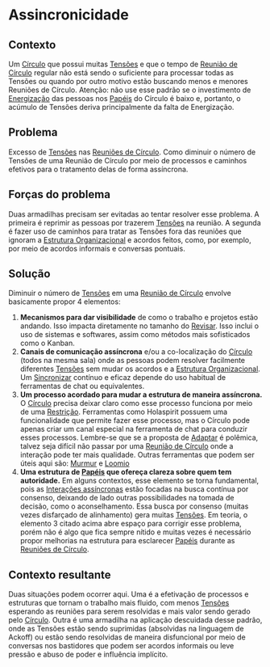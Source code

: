 # Assincronicidade

## Contexto
Um [Círculo][circulos] que possui muitas [Tensões][tensoes] e que o tempo de [Reunião de Círculo][reuniao-de-circulo] regular não está sendo o suficiente para processar todas as Tensões ou quando por outro motivo estão buscando menos e menores Reuniões de Círculo. Atenção: não use esse padrão se o investimento de [Energização][energizacao] das pessoas nos [Papéis][papeis] do Círculo é baixo e, portanto, o acúmulo de Tensões deriva principalmente da falta de Energização.

## Problema
Excesso de [Tensões][tensoes] nas [Reuniões de Círculo][reuniao-de-circulo]. Como diminuir o número de Tensões de uma Reunião de Círculo por meio de processos e caminhos efetivos para o tratamento delas de forma assíncrona.

## Forças do problema
Duas armadilhas precisam ser evitadas ao tentar resolver esse problema. A primeira é reprimir as pessoas por trazerem [Tensões][tensoes] na reunião. A segunda é fazer uso de caminhos para tratar as Tensões fora das reuniões que ignoram a [Estrutura Organizacional][estrutura-organizacional] e acordos feitos, como, por exemplo, por meio de acordos informais e conversas pontuais.

## Solução
Diminuir o número de [Tensões][tensoes] em uma [Reunião de Círculo][reuniao-de-circulo] envolve basicamente propor 4 elementos:
1. **Mecanismos para dar visibilidade** de como o trabalho e projetos estão andando. Isso impacta diretamente no tamanho do [Revisar][revisar]. Isso inclui o uso de sistemas e softwares, assim como métodos mais sofisticados como o Kanban.
2. **Canais de comunicação assíncrona** e/ou a co-localização do [Círculo][circulos] (todos na mesma sala) onde as pessoas podem resolver facilmente diferentes [Tensões][tensoes] sem mudar os acordos e a [Estrutura Organizacional][estrutura-organizacional]. Um [Sincronizar][sincronizar] contínuo e eficaz depende do uso habitual de ferramentas de chat ou equivalentes.
3. **Um processo acordado para mudar a estrutura de maneira assíncrona.** O [Círculo][circulos] precisa deixar claro como esse processo funciona por meio de uma [Restrição][restricoes]. Ferramentas como Holaspirit possuem uma funcionalidade que permite fazer esse processo, mas o Círculo pode apenas criar um canal especial na ferramenta de chat para conduzir esses processos. Lembre-se que se a proposta de [Adaptar][adaptar] é polêmica, talvez seja difícil não passar por uma [Reunião de Círculo][reuniao-de-circulo] onde a interação pode ter mais qualidade. Outras ferramentas que podem ser úteis aqui são: [Murmur](https://www.murmur.com/) e [Loomio](https://www.loomio.org/)
4. **Uma estrutura de [Papéis][papeis] que ofereça clareza sobre quem tem autoridade.**
    Em alguns contextos, esse elemento se torna fundamental, pois as [Interações assíncronas][interacoes-assincronas] estão focadas na busca contínua por consenso, deixando de lado outras possibilidades na tomada de decisão, como o aconselhamento. Essa busca por consenso (muitas vezes disfarçado de alinhamento) gera muitas [Tensões][tensoes]. Em teoria, o elemento 3 citado acima abre espaço para corrigir esse problema, porém não é algo que fica sempre nítido e muitas vezes é necessário propor melhorias na estrutura para esclarecer [Papéis][papeis] durante as [Reuniões de Círculo][reuniao-de-circulo].

## Contexto resultante
Duas situações podem ocorrer aqui. Uma é a efetivação de processos e estruturas que tornam o trabalho mais fluido, com menos [Tensões][tensoes] esperando as reuniões para serem resolvidas e mais valor sendo gerado pelo [Círculo][circulos]. Outra é uma armadilha na aplicação descuidada desse padrão, onde as Tensões estão sendo suprimidas (absolvidas na linguagem de Ackoff) ou estão sendo resolvidas de maneira disfuncional por meio de conversas nos bastidores que podem ser acordos informais ou leve pressão e abuso de poder e influência implícito.

<!-- Links -->
[meta-acordos]: ../../meta-acordos.md#meta-acordos-da-organizacao-organica
[organizacao ]: ../../meta-acordos.md#1-organizacao
[proposito]: ../../meta-acordos.md#1.1-proposito
[colegas]: ../../meta-acordos.md#1.2-colegas
[tensoes]: ../../meta-acordos.md#1.3-tensoes-criativas
[estrutura-organizacional]: ../../meta-acordos.md#2-estrutura-organizacional
[papeis]: ../../meta-acordos.md#2.1-papeis
[energizacao]: ../../meta-acordos.md#2.1.1-energizacao
[autoridade-do-papel]: ../../meta-acordos.md#2.1.2-autoridade-do-papel
[deixando-papeis]: ../../meta-acordos.md#2.1.3-deixando-papeis
[circulos]: ../../meta-acordos.md#2.2-circulos
[circulos-nao-alteram-sua-definicao]: ../../meta-acordos.md#2.2.1-circulos-nao-alteram-sua-definicao
[circulos-nao-estruturam-seus-circulos-internos]: ../../meta-acordos.md#2.2.2-circulos-nao-estruturam-seus-circulos-internos
[artefatos-do-circulo]: ../../meta-acordos.md#2.3-artefatos-do-circulo
[circulos-podem-delegar-artefatos]: ../../meta-acordos.md#2.3.1-circulos-podem-delegar-artefatos
[integrantes-do-circulo]: ../../meta-acordos.md#2.4-integrantes-do-circulo
[restricoes]: ../../meta-acordos.md#2.5-restricoes
[restricoes-nao-estabelecem-responsabilidades]: ../../meta-acordos.md#2.5.1-restricoes-nao-estabelecem-responsabilidades
[prioridades-do-circulo]: ../../meta-acordos.md#2.6-prioridades-do-circulo
[reunioes-e-interacoes]: ../../meta-acordos.md#3-reunioes-e-interacoes
[revisar]: ../../meta-acordos.md#3.1-revisar
[sincronizar]: ../../meta-acordos.md#3.2-sincronizar
[adaptar]: ../../meta-acordos.md#3.3-adaptar
[operacoes-de-adaptar]: ../../meta-acordos.md#3.3.1-operacoes-de-adaptar
[decisao-integrativa]: ../../meta-acordos.md#3.3.2-decisao-integrativa
[proposta]: ../../meta-acordos.md#3.3.2.1-proposta
[apresentacao-de-exemplos]: ../../meta-acordos.md#3.3.2.2-apresentacao-de-exemplos
[facilitador-pode-descartar-a-proposta]: ../../meta-acordos.md#3.3.2.3-facilitador-pode-descartar-a-proposta
[objecoes]: ../../meta-acordos.md#3.3.2.4-objecoes
[objecoes-validas]: ../../meta-acordos.md#3.3.2.5-objecoes-validas
[facilitador-pode-descartar-a-objecao]: ../../meta-acordos.md#3.3.2.6-facilitador-pode-descartar-a-objecao
[integracao]: ../../meta-acordos.md#3.3.2.7-integracao
[quebra-dos-meta-acordos]: ../../meta-acordos.md#3.3.2.8-quebra-dos-meta-acordos
[cuidar]: ../../meta-acordos.md#3.4-cuidar
[reuniao-de-circulo]: ../../meta-acordos.md#3.5-reuniao-de-circulo
[somente-integrantes-podem-tratar-tensoes]: ../../meta-acordos.md#3.5.1-somente-integrantes-podem-tratar-tensoes
[formato-da-reuniao]: ../../meta-acordos.md#3.5.2-formato-da-reuniao
[integrantes-ausentes]: ../../meta-acordos.md#3.5.3-integrantes-ausentes
[priorize-a-reuniao]: ../../meta-acordos.md#3.5.4-priorize-a-reuniao
[restricoes-de-facilitacao]: ../../meta-acordos.md#3.6-restricoes-de-facilitacao
[uma-tensao-de-cada-vez]: ../../meta-acordos.md#3.6.1-uma-tensao-de-cada-vez
[lista-de-tensoes]: ../../meta-acordos.md#3.6.2-lista-de-tensoes
[interacoes-assincronas]: ../../meta-acordos.md#3.7-interacoes-assincronas
[novas-interacoes]: ../../meta-acordos.md#3.8-novas-interacoes
[papeis-essenciais]: ../../meta-acordos.md#4-papeis-essenciais
[guia]: ../../meta-acordos.md#4.1-guia
[energizacao-do-guia]: ../../meta-acordos.md#4.1.1-energizacao-do-guia
[representante]: ../../meta-acordos.md#4.2-representante
[facilitador]: ../../meta-acordos.md#4.3-facilitador
[escriba]: ../../meta-acordos.md#4.4-escriba
[papeis-essenciais-eleitos]: ../../meta-acordos.md#4.5-papeis-essenciais-eleitos
[colegas-elegiveis]: ../../meta-acordos.md#4.5.1-colegas-elegiveis
[eleicoes]: ../../meta-acordos.md#4.5.2-eleicoes
[alteracoes-nos-papeis-essenciais]: ../../meta-acordos.md#4.5.3-alteracoes-nos-papeis-essenciais
[alteracoes-nos-papeis-essenciais-nao-propagam]: ../../meta-acordos.md#4.5.3.1-alteracoes-nos-papeis-essenciais-nao-propagam
[energizacao-de-papeis-definidos]: ../../meta-acordos.md#5-energizacao-de-papeis-definidos
[foco]: ../../meta-acordos.md#5.1-foco
[autorresponsabilizacao]: ../../meta-acordos.md#5.2-autorresponsabilizacao
[transparencia]: ../../meta-acordos.md#5.3-transparencia
[ato-heroico]: ../../meta-acordos.md#5.4-ato-heroico
